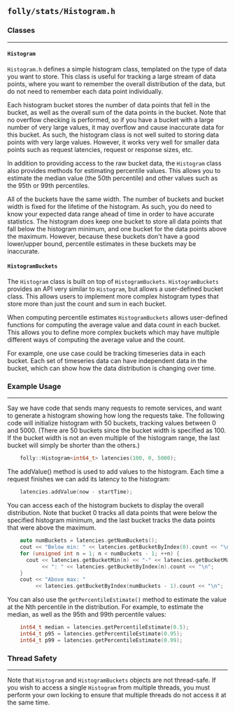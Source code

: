 `folly/stats/Histogram.h`
-------------------

### Classes
***

#### `Histogram`

`Histogram.h` defines a simple histogram class, templated on the type of data
you want to store.  This class is useful for tracking a large stream of data
points, where you want to remember the overall distribution of the data, but do
not need to remember each data point individually.

Each histogram bucket stores the number of data points that fell in the bucket,
as well as the overall sum of the data points in the bucket.  Note that no
overflow checking is performed, so if you have a bucket with a large number of
very large values, it may overflow and cause inaccurate data for this bucket.
As such, the histogram class is not well suited to storing data points with
very large values.  However, it works very well for smaller data points such as
request latencies, request or response sizes, etc.

In addition to providing access to the raw bucket data, the `Histogram` class
also provides methods for estimating percentile values.  This allows you to
estimate the median value (the 50th percentile) and other values such as the
95th or 99th percentiles.

All of the buckets have the same width.  The number of buckets and bucket width
is fixed for the lifetime of the histogram.  As such, you do need to know your
expected data range ahead of time in order to have accurate statistics.  The
histogram does keep one bucket to store all data points that fall below the
histogram minimum, and one bucket for the data points above the maximum.
However, because these buckets don't have a good lower/upper bound, percentile
estimates in these buckets may be inaccurate.

#### `HistogramBuckets`

The `Histogram` class is built on top of `HistogramBuckets`.
`HistogramBuckets` provides an API very similar to `Histogram`, but allows a
user-defined bucket class.  This allows users to implement more complex
histogram types that store more than just the count and sum in each bucket.

When computing percentile estimates `HistogramBuckets` allows user-defined
functions for computing the average value and data count in each bucket.  This
allows you to define more complex buckets which may have multiple different
ways of computing the average value and the count.

For example, one use case could be tracking timeseries data in each bucket.
Each set of timeseries data can have independent data in the bucket, which can
show how the data distribution is changing over time.

### Example Usage
***

Say we have code that sends many requests to remote services, and want to
generate a histogram showing how long the requests take.  The following code
will initialize histogram with 50 buckets, tracking values between 0 and 5000.
(There are 50 buckets since the bucket width is specified as 100.  If the
bucket width is not an even multiple of the histogram range, the last bucket
will simply be shorter than the others.)

``` Cpp
    folly::Histogram<int64_t> latencies(100, 0, 5000);
```

The addValue() method is used to add values to the histogram.  Each time a
request finishes we can add its latency to the histogram:

``` Cpp
    latencies.addValue(now - startTime);
```

You can access each of the histogram buckets to display the overall
distribution.  Note that bucket 0 tracks all data points that were below the
specified histogram minimum, and the last bucket tracks the data points that
were above the maximum.

``` Cpp
    auto numBuckets = latencies.getNumBuckets();
    cout << "Below min: " << latencies.getBucketByIndex(0).count << "\n";
    for (unsigned int n = 1; n < numBuckets - 1; ++n) {
      cout << latencies.getBucketMin(n) << "-" << latencies.getBucketMax(n)
           << ": " << latencies.getBucketByIndex(n).count << "\n";
    }
    cout << "Above max: "
         << latencies.getBucketByIndex(numBuckets - 1).count << "\n";
```

You can also use the `getPercentileEstimate()` method to estimate the value at
the Nth percentile in the distribution.  For example, to estimate the median,
as well as the 95th and 99th percentile values:

``` Cpp
    int64_t median = latencies.getPercentileEstimate(0.5);
    int64_t p95 = latencies.getPercentileEstimate(0.95);
    int64_t p99 = latencies.getPercentileEstimate(0.99);
```

### Thread Safety
***

Note that `Histogram` and `HistogramBuckets` objects are not thread-safe.  If
you wish to access a single `Histogram` from multiple threads, you must perform
your own locking to ensure that multiple threads do not access it at the same
time.
